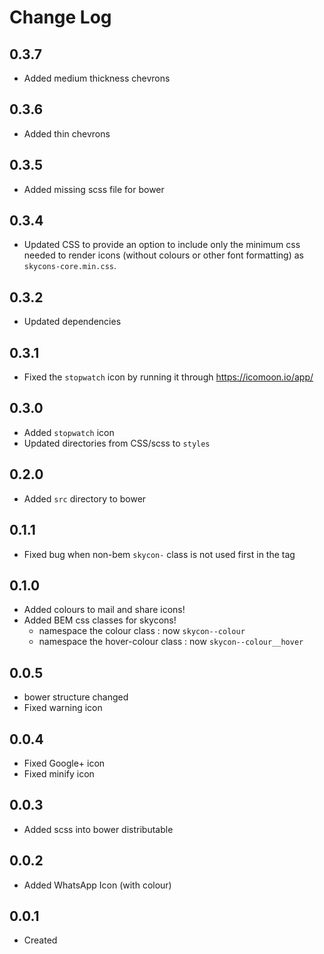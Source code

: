 # Change Log

## 0.3.7

  * Added medium thickness chevrons


## 0.3.6

  * Added thin chevrons

## 0.3.5

  * Added missing scss file for bower

## 0.3.4

  * Updated CSS to provide an option to include only the minimum css needed to render icons (without colours or other font formatting) as `skycons-core.min.css`.

## 0.3.2

  * Updated dependencies

## 0.3.1

  * Fixed the `stopwatch` icon by running it through https://icomoon.io/app/

## 0.3.0

  * Added `stopwatch` icon
  * Updated directories from CSS/scss to `styles`

## 0.2.0

  * Added `src` directory to bower

## 0.1.1

  * Fixed bug when non-bem `skycon-` class is not used first in the tag

## 0.1.0

  * Added colours to mail and share icons!
  * Added BEM css classes for skycons!
    * namespace the colour class : now `skycon--colour`
    * namespace the hover-colour class : now `skycon--colour__hover`

## 0.0.5

  * bower structure changed
  * Fixed warning icon

## 0.0.4

  * Fixed Google+ icon
  * Fixed minify icon

## 0.0.3

  * Added scss into bower distributable

## 0.0.2

  * Added WhatsApp Icon (with colour)

## 0.0.1

  * Created

